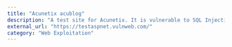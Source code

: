 ```yaml
---
title: "Acunetix acublog"
description: "A test site for Acunetix. It is vulnerable to SQL Injections, Cross-site Scripting (XSS), and more"
external_url: "https://testaspnet.vulnweb.com/"
category: "Web Exploitation"
---
```

